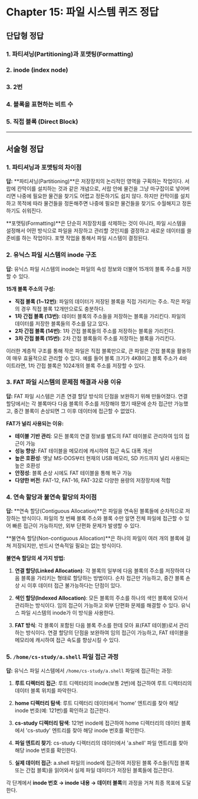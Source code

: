 # Chapter 15: 파일 시스템 퀴즈 정답

## 단답형 정답

### 1. 파티셔닝(Partitioning)과 포맷팅(Formatting)

### 2. inode (index node)

### 3. 2번

### 4. 블록을 표현하는 비트 수

### 5. 직접 블록 (Direct Block)

---

## 서술형 정답

### 1. 파티셔닝과 포맷팅의 차이점

**답:**
**파티셔닝(Partitioning)**은 저장장치의 논리적인 영역을 구획하는 작업이다. 서랍에 칸막이를 설치하는 것과 같은 개념으로, 서랍 안에 물건을 그냥 마구잡이로 넣어버리면 나중에 필요한 물건을 찾기도 어렵고 정돈하기도 쉽지 않다. 하지만 칸막이를 설치하고 목적에 따라 물건들을 정돈해주면 나중에 필요한 물건들을 찾기도 수월해지고 정돈하기도 쉬워진다.

**포맷팅(Formatting)**은 단순히 저장장치를 삭제하는 것이 아니라, 파일 시스템을 설정해서 어떤 방식으로 파일을 저장하고 관리할 것인지를 결정하고 새로운 데이터를 쓸 준비를 하는 작업이다. 포맷 작업을 통해서 파일 시스템이 결정된다.

### 2. 유닉스 파일 시스템의 inode 구조

**답:**
유닉스 파일 시스템의 inode는 파일의 속성 정보와 더불어 15개의 블록 주소를 저장할 수 있다.

**15개 블록 주소의 구성:**

- **직접 블록 (1~12번)**: 파일의 데이터가 저장된 블록을 직접 가리키는 주소. 작은 파일의 경우 직접 블록 12개만으로도 충분하다.
- **1차 간접 블록 (13번)**: 데이터 블록의 주소들을 저장하는 블록을 가리킨다. 파일의 데이터를 저장한 블록들의 주소를 담고 있다.
- **2차 간접 블록 (14번)**: 1차 간접 블록들의 주소를 저장하는 블록을 가리킨다.
- **3차 간접 블록 (15번)**: 2차 간접 블록들의 주소를 저장하는 블록을 가리킨다.

이러한 계층적 구조를 통해 작은 파일은 직접 블록만으로, 큰 파일은 간접 블록을 활용하여 매우 효율적으로 관리할 수 있다. 예를 들어 블록 크기가 4KB이고 블록 주소가 4바이트라면, 1차 간접 블록은 1024개의 블록 주소를 저장할 수 있다.

### 3. FAT 파일 시스템의 문제점 해결과 사용 이유

**답:**
FAT 파일 시스템은 기존 연결 할당 방식의 단점을 보완하기 위해 만들어졌다. 연결 할당에서는 각 블록마다 다음 블록의 주소를 저장해야 했기 때문에 순차 접근만 가능했고, 중간 블록이 손상되면 그 이후 데이터에 접근할 수 없었다.

**FAT가 널리 사용되는 이유:**

- **테이블 기반 관리**: 모든 블록의 연결 정보를 별도의 FAT 테이블로 관리하여 임의 접근이 가능
- **성능 향상**: FAT 테이블을 메모리에 캐시하여 접근 속도 대폭 개선
- **높은 호환성**: 옛날 MS-DOS부터 현재의 USB 메모리, SD 카드까지 널리 사용되는 높은 호환성
- **안정성**: 블록 손상 시에도 FAT 테이블을 통해 복구 가능
- **다양한 버전**: FAT-12, FAT-16, FAT-32로 다양한 용량의 저장장치에 적합

### 4. 연속 할당과 불연속 할당의 차이점

**답:**
**연속 할당(Contiguous Allocation)**은 파일을 연속된 블록들에 순차적으로 저장하는 방식이다. 파일의 첫 번째 블록 주소와 블록 수만 알면 전체 파일에 접근할 수 있어 빠른 접근이 가능하지만, 외부 단편화 문제가 발생할 수 있다.

**불연속 할당(Non-contiguous Allocation)**은 하나의 파일이 여러 개의 블록에 걸쳐 저장되지만, 반드시 연속적일 필요는 없는 방식이다.

**불연속 할당의 세 가지 방법:**

1. **연결 할당(Linked Allocation)**: 각 블록의 일부에 다음 블록의 주소를 저장하여 다음 블록을 가리키는 형태로 할당하는 방법이다. 순차 접근만 가능하고, 중간 블록 손상 시 이후 데이터 접근 불가능하다는 단점이 있다.

2. **색인 할당(Indexed Allocation)**: 모든 블록의 주소를 하나의 색인 블록에 모아서 관리하는 방식이다. 임의 접근이 가능하고 외부 단편화 문제를 해결할 수 있다. 유닉스 파일 시스템의 inode가 이 방식을 사용한다.

3. **FAT 방식**: 각 블록이 포함된 다음 블록 주소를 한데 모아 표(FAT 테이블)로서 관리하는 방식이다. 연결 할당의 단점을 보완하여 임의 접근이 가능하고, FAT 테이블을 메모리에 캐시하여 접근 속도를 향상시킬 수 있다.

### 5. `/home/cs-study/a.shell` 파일 접근 과정

**답:**
유닉스 파일 시스템에서 `/home/cs-study/a.shell` 파일에 접근하는 과정:

1. **루트 디렉터리 접근**: 루트 디렉터리의 inode(보통 2번)에 접근하여 루트 디렉터리의 데이터 블록 위치를 파악한다.

2. **home 디렉터리 탐색**: 루트 디렉터리 데이터에서 'home' 엔트리를 찾아 해당 inode 번호(예: 121번)를 확인하고 접근한다.

3. **cs-study 디렉터리 탐색**: 121번 inode에 접근하여 home 디렉터리의 데이터 블록에서 'cs-study' 엔트리를 찾아 해당 inode 번호를 확인한다.

4. **파일 엔트리 찾기**: cs-study 디렉터리의 데이터에서 'a.shell' 파일 엔트리를 찾아 해당 inode 번호를 확인한다.

5. **실제 데이터 접근**: a.shell 파일의 inode에 접근하여 저장된 블록 주소들(직접 블록 또는 간접 블록)을 읽어와서 실제 파일 데이터가 저장된 블록들에 접근한다.

각 단계에서 **inode 번호 → inode 내용 → 데이터 블록**의 과정을 거쳐 최종 목표에 도달한다.
